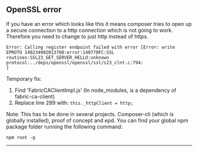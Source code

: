 ## OpenSSL error

If you have an error which looks like this it means composer tries to open up a secure connection to a http connection which is not going to work.
Therefore you need to change to just http instead of https.

```
Error: Calling register endpoint failed with error [Error: write EPROTO 140234902013760:error:140770FC:SSL routines:SSL23_GET_SERVER_HELLO:unknown protocol:../deps/openssl/openssl/ssl/s23_clnt.c:794:
]
```

Temporary fix:

1. Find 'FabricCAClientImpl.js' (In node_modules, is a dependency of fabric-ca-client)
2. Replace line 289 with: ```this._httpClient = http;```


Note: This has to be done in several projects. Composer-cli (which is globally installed), proof of concept and epd.
You can find your global npm package folder running the following command:
```
npm root -g
```


----------------------------

